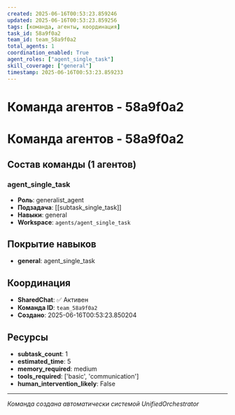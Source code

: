 ```yaml
---
created: 2025-06-16T00:53:23.859246
updated: 2025-06-16T00:53:23.859256
tags: [команда, агенты, координация]
task_id: 58a9f0a2
team_id: team_58a9f0a2
total_agents: 1
coordination_enabled: True
agent_roles: ["agent_single_task"]
skill_coverage: ["general"]
timestamp: 2025-06-16T00:53:23.859233
---
```


# Команда агентов - 58a9f0a2

# Команда агентов - 58a9f0a2

## Состав команды (1 агентов)

### agent_single_task

- **Роль**: generalist_agent
- **Подзадача**: [[subtask_single_task]]
- **Навыки**: general
- **Workspace**: `agents/agent_single_task`

## Покрытие навыков

- **general**: agent_single_task


## Координация

- **SharedChat**: ✅ Активен
- **Команда ID**: `team_58a9f0a2`
- **Создано**: 2025-06-16T00:53:23.850204

## Ресурсы

- **subtask_count**: 1
- **estimated_time**: 5
- **memory_required**: medium
- **tools_required**: ['basic', 'communication']
- **human_intervention_likely**: False


---
*Команда создана автоматически системой UnifiedOrchestrator*
